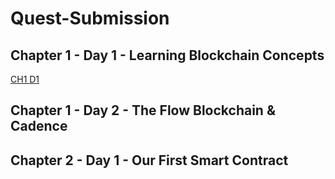# Quest-Submission

## Chapter 1 - Day 1 - Learning Blockchain Concepts

[CH1 D1](https://github.com/CLYEH/quest-submission/blob/4f7c7337f6275613a3bf83bd131ff41fee1d965f/Chapter%201/Day%201.md)

## Chapter 1 - Day 2 - The Flow Blockchain & Cadence



## Chapter 2 - Day 1 - Our First Smart Contract

